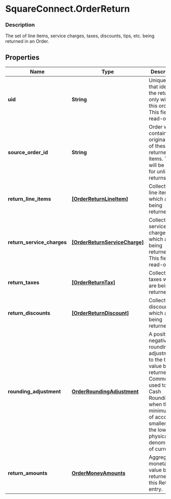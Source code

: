 # SquareConnect.OrderReturn

### Description

The set of line items, service charges, taxes, discounts, tips, etc. being returned in an Order.

## Properties
Name | Type | Description | Notes
------------ | ------------- | ------------- | -------------
**uid** | **String** | Unique ID that identifies the return only within this order.  This field is read-only. | [optional] 
**source_order_id** | **String** | Order which contains the original sale of these returned line items. This will be unset for unlinked returns. | [optional] 
**return_line_items** | [**[OrderReturnLineItem]**](OrderReturnLineItem.md) | Collection of line items which are being returned. | [optional] 
**return_service_charges** | [**[OrderReturnServiceCharge]**](OrderReturnServiceCharge.md) | Collection of service charges which are being returned.  This field is read-only. | [optional] 
**return_taxes** | [**[OrderReturnTax]**](OrderReturnTax.md) | Collection of taxes which are being returned. | [optional] 
**return_discounts** | [**[OrderReturnDiscount]**](OrderReturnDiscount.md) | Collection of discounts which are being returned. | [optional] 
**rounding_adjustment** | [**OrderRoundingAdjustment**](OrderRoundingAdjustment.md) | A positive or negative rounding adjustment to the total value being returned. Commonly used to apply Cash Rounding when the minimum unit of account is smaller than the lowest physical denomination of currency. | [optional] 
**return_amounts** | [**OrderMoneyAmounts**](OrderMoneyAmounts.md) | Aggregate monetary value being returned by this Return entry. | [optional] 


